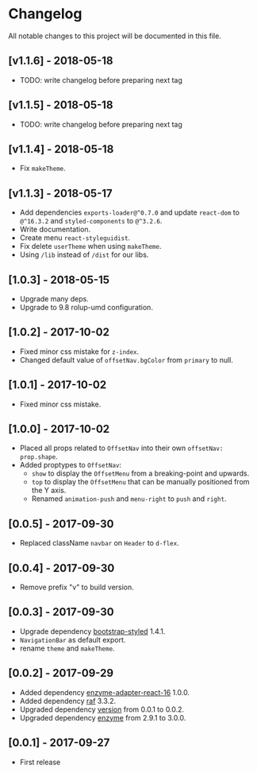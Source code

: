 # Changelog

All notable changes to this project will be documented in this file.

## [v1.1.6] - 2018-05-18

- TODO: write changelog before preparing next tag

## [v1.1.5] - 2018-05-18

- TODO: write changelog before preparing next tag

## [v1.1.4] - 2018-05-18

- Fix `makeTheme`.

## [v1.1.3] - 2018-05-17

- Add dependencies `exports-loader@^0.7.0` and update `react-dom` to `@^16.3.2` and `styled-components` to `@^3.2.6`.
- Write documentation.
- Create menu `react-styleguidist`.
- Fix delete `userTheme` when using `makeTheme`.
- Using `/lib` instead of `/dist` for our libs.

## [1.0.3] - 2018-05-15

- Upgrade many deps.
- Upgrade to 9.8 rolup-umd configuration.

## [1.0.2] - 2017-10-02

- Fixed minor css mistake for `z-index`.
- Changed default value of `offsetNav.bgColor` from `primary` to null.

## [1.0.1] - 2017-10-02

- Fixed minor css mistake.

## [1.0.0] - 2017-10-02

- Placed all props related to `OffsetNav` into their own `offsetNav: prop.shape`.
- Added proptypes to `OffsetNav`:
  - `show` to display the `OffsetMenu` from a breaking-point and upwards.
  - `top` to display the `OffsetMenu` that can be manually positioned from the Y axis.
  - Renamed `animation-push` and `menu-right` to `push` and `right`.
  
## [0.0.5] - 2017-09-30

- Replaced className `navbar` on `Header` to `d-flex`. 

## [0.0.4] - 2017-09-30

- Remove prefix "v" to build version.

## [0.0.3] - 2017-09-30

- Upgrade dependency [bootstrap-styled](https://module.kopaxgroup.com/styled-components/bootstrap-styled/tags/v1.4.1) 1.4.1.
- `NavigationBar` as default export.
- rename `theme` and `makeTheme`.

## [0.0.2] - 2017-09-29

- Added dependency [enzyme-adapter-react-16](https://www.npmjs.com/package/enzyme-adapter-react-16) 1.0.0.
- Added dependency [raf](https://www.npmjs.com/package/raf) 3.3.2.
- Upgraded dependency [version](https://www.npmjs.com/package/version) from 0.0.1 to 0.0.2.
- Upgraded dependency [enzyme](https://www.npmjs.com/package/enzyme) from 2.9.1 to 3.0.0.

## [0.0.1] - 2017-09-27

- First release
